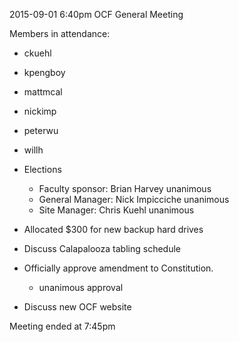 2015-09-01 6:40pm
OCF General Meeting

Members in attendance:
- ckuehl
- kpengboy
- mattmcal
- nickimp
- peterwu
- willh

- Elections
  - Faculty sponsor: Brian Harvey <bh>
    unanimous
  - General Manager: Nick Impicciche <nickimp>
    unanimous
  - Site Manager: Chris Kuehl <ckuehl>
    unanimous
- Allocated $300 for new backup hard drives
- Discuss Calapalooza tabling schedule
- Officially approve amendment to Constitution.
  - unanimous approval
- Discuss new OCF website

Meeting ended at 7:45pm
